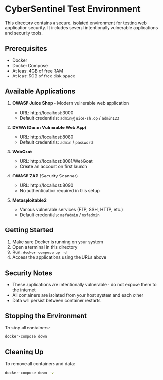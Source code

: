 # CyberSentinel Test Environment

This directory contains a secure, isolated environment for testing web application security. It includes several intentionally vulnerable applications and security tools.

## Prerequisites

- Docker
- Docker Compose
- At least 4GB of free RAM
- At least 5GB of free disk space

## Available Applications

1. **OWASP Juice Shop** - Modern vulnerable web application
   - URL: http://localhost:3000
   - Default credentials: `admin@juice-sh.op` / `admin123`

2. **DVWA (Damn Vulnerable Web App)**
   - URL: http://localhost:8080
   - Default credentials: `admin` / `password`

3. **WebGoat**
   - URL: http://localhost:8081/WebGoat
   - Create an account on first launch

4. **OWASP ZAP** (Security Scanner)
   - URL: http://localhost:8090
   - No authentication required in this setup

5. **Metasploitable2**
   - Various vulnerable services (FTP, SSH, HTTP, etc.)
   - Default credentials: `msfadmin` / `msfadmin`

## Getting Started

1. Make sure Docker is running on your system
2. Open a terminal in this directory
3. Run: `docker-compose up -d`
4. Access the applications using the URLs above

## Security Notes

- These applications are intentionally vulnerable - do not expose them to the internet
- All containers are isolated from your host system and each other
- Data will persist between container restarts

## Stopping the Environment

To stop all containers:
```bash
docker-compose down
```

## Cleaning Up

To remove all containers and data:
```bash
docker-compose down -v
```
